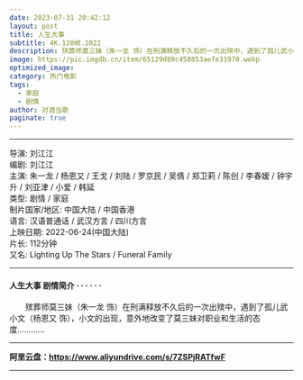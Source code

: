 ```yaml
---
date: 2023-07-31 20:42:12
layout: post
title: 人生大事
subtitle: 4K.120帧.2022
description: 殡葬师莫三妹（朱一龙 饰）在刑满释放不久后的一次出殡中，遇到了孤儿武小文（杨恩又 饰），小文的出现，意外地改变了莫三妹对职业和生活的态度......
image: https://pic.imgdb.cn/item/65129d89c458853aefe31970.webp
optimized_image: 
category: 热门电影
tags:
  - 家庭
  - 剧情
author: 对酒当歌
paginate: true
---
```


---

导演: 刘江江  
编剧: 刘江江  
主演: 朱一龙 / 杨恩又 / 王戈 / 刘陆 / 罗京民 / 吴倩 / 郑卫莉 / 陈创 / 李春嫒 / 钟宇升 / 刘亚津 / 小爱 / 韩延  
类型: 剧情 / 家庭  
制片国家/地区: 中国大陆 / 中国香港  
语言: 汉语普通话 / 武汉方言 / 四川方言  
上映日期: 2022-06-24(中国大陆)  
片长: 112分钟  
又名: Lighting Up The Stars / Funeral Family  

---

#### 人生大事 剧情简介 · · · · · ·

　　殡葬师莫三妹（朱一龙 饰）在刑满释放不久后的一次出殡中，遇到了孤儿武小文（杨恩又 饰），小文的出现，意外地改变了莫三妹对职业和生活的态度…………

---

**阿里云盘：<https://www.aliyundrive.com/s/7ZSPjRATfwF>**

---
